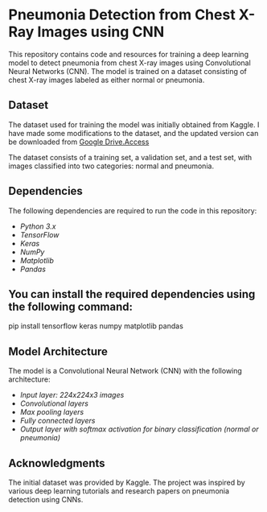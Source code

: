 # Pneumonia Detection from Chest X-Ray Images using CNN
This repository contains code and resources for training a deep learning model to detect pneumonia from chest X-ray images using Convolutional Neural Networks (CNN). The model is trained on a dataset consisting of chest X-ray images labeled as either normal or pneumonia.

## Dataset
The dataset used for training the model was initially obtained from Kaggle. I have made some modifications to the dataset, and the updated version can be downloaded from [Google Drive.Access](https://drive.google.com/drive/folders/1nnfFqdPVLCAiSdTaNEGNc7WWELP7eMfz?usp=drive_link)

The dataset consists of a training set, a validation set, and a test set, with images classified into two categories: normal and pneumonia.

## Dependencies
The following dependencies are required to run the code in this repository:

- *Python 3.x*
- *TensorFlow*
- *Keras*
- *NumPy*
- *Matplotlib*
- *Pandas*

## You can install the required dependencies using the following command:
pip install tensorflow keras numpy matplotlib pandas

## Model Architecture
The model is a Convolutional Neural Network (CNN) with the following architecture:

- *Input layer: 224x224x3 images*
- *Convolutional layers*
- *Max pooling layers*
- *Fully connected layers*
- *Output layer with softmax activation for binary classification (normal or pneumonia)*


## Acknowledgments
The initial dataset was provided by Kaggle.
The project was inspired by various deep learning tutorials and research papers on pneumonia detection using CNNs.

